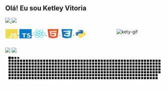 ## Olá! Eu sou Ketley Vitoria

<div>
  <a href="https://github.com/ketleyV">
  <img heigth="180cm" src="https://github-readme-stats.vercel.app/api?username=KetleyV&show_icons=true&theme=dracula&include_all_comits=true"&acount_private=true"/>
  <img height="180cm" src="https://github-readme-stats.vercel.app/api/top-langs/?username=KetleyV&layout=compact&langs_count=16&theme=dracula"/>
</div>

<div style="display: inline_block"><br>
  <img align="center" alt="ketley-Js" height="30" width="40" src="https://raw.githubusercontent.com/devicons/devicon/master/icons/javascript/javascript-plain.svg">
  <img align="center" alt="ketley-Ts" height="30" width="40" src="https://raw.githubusercontent.com/devicons/devicon/master/icons/typescript/typescript-plain.svg">
  <img align="center" alt="ketley-React" height="30" width="40" src="https://raw.githubusercontent.com/devicons/devicon/master/icons/react/react-original.svg">
  <img align="center" alt="ketley-HTML" height="30" width="40" src="https://raw.githubusercontent.com/devicons/devicon/master/icons/html5/html5-original.svg">
  <img align="center" alt="ketley-CSS" height="30" width="40" src="https://raw.githubusercontent.com/devicons/devicon/master/icons/css3/css3-original.svg">
  <img align="center" alt="ketley-Python" height="30" width="40" src="https://raw.githubusercontent.com/devicons/devicon/master/icons/python/python-original.svg">
  <img align="right" alt="kety-gif" src="https://media1.tenor.com/m/zzJ2UjP648IAAAAd/cheering-cute.gif" width="150px">
</div>
  
  ##
 
<div> 
  <a href = "mailto:ketleyvitoria199@gmail.com"><img src="https://img.shields.io/badge/-Gmail-%23333?style=for-the-badge&logo=gmail&logoColor=white" target="_blank"></a>
  <a href="https://www.linkedin.com/in/ketley-vitoria-2808522ab" target="_blank"><img src="https://img.shields.io/badge/-LinkedIn-%230077B5?style=for-the-badge&logo=linkedin&logoColor=white" target="_blank"></a> 
  
</div>
<picture>
  <source media="(prefers-color-scheme: dark)" srcset="https://raw.githubusercontent.com/platane/platane/output/github-contribution-grid-snake-dark.svg">
  <source media="(prefers-color-scheme: light)" srcset="https://raw.githubusercontent.com/platane/platane/output/github-contribution-grid-snake.svg">
  <img alt="github contribution grid snake animation" src="https://raw.githubusercontent.com/platane/platane/output/github-contribution-grid-snake.svg">
</picture>

